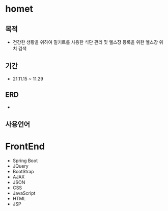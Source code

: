 # homet     
## 목적
- 건강한 생황을 위하여 밀키트를 사용한 식단 관리 및 헬스장 등록을 위한 헬스장 위치 검색
## 기간
- 21.11.15 ~ 11.29
## ERD
-
## **사용언어**
# FrontEnd
- Spring Boot
- JQuery
- BootStrap
- AJAX
- JSON
- CSS
- JavaScript
- HTML
- JSP


